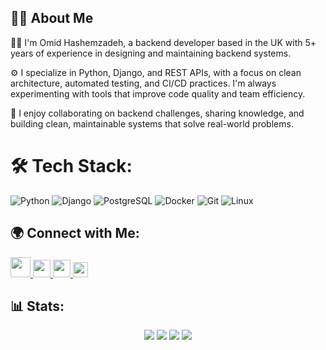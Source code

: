 ## 🙋‍♂️ About Me

🧑‍💻 I'm Omid Hashemzadeh, a backend developer based in the UK with 5+ years of experience in designing and maintaining  backend systems.

⚙️ I specialize in Python, Django, and REST APIs, with a focus on clean architecture, automated testing, and CI/CD practices. I'm always experimenting with tools that improve code quality and team efficiency.

📣 I enjoy collaborating on backend challenges, sharing knowledge, and building clean, maintainable systems that solve real-world problems.


# 🛠 Tech Stack:
![Python](https://img.shields.io/badge/python-3670A0?style=for-the-badge&logo=python&logoColor=ffdd54)
![Django](https://img.shields.io/badge/django-%23092E20.svg?style=for-the-badge&logo=django&logoColor=white)
![PostgreSQL](https://img.shields.io/badge/postgresql-316192?style=for-the-badge&logo=postgresql&logoColor=white)
![Docker](https://img.shields.io/badge/docker-%230db7ed.svg?style=for-the-badge&logo=docker&logoColor=white)
![Git](https://img.shields.io/badge/git-%23F05033.svg?style=for-the-badge&logo=git&logoColor=white)
![Linux](https://img.shields.io/badge/linux-%23000000.svg?style=for-the-badge&logo=linux&logoColor=white)


## 🌍 Connect with Me:

<a href="https://www.linkedin.com/in/omid-hashemzadeh/" target="_blank">
  <img src="https://img.shields.io/badge/LinkedIn-%230077B5.svg?logo=linkedin&logoColor=white" height="32">
</a>
<a href="mailto:omidh2015@gmail.com" target="_blank">
  <img src="https://img.shields.io/badge/Gmail-%23c20006.svg?logo=gmail&logoColor=white" height="28">
</a>
<a href="https://medium.com/@omid.hashemzadeh" target="_blank">
  <img src="https://img.shields.io/badge/Medium-%23000000.svg?logo=medium&logoColor=white" height="28">
</a>
<a href="https://scholar.google.com/citations?user=rMD-3b0AAAAJ" target="_blank">
  <img src="https://img.shields.io/badge/Google%20Scholar-4285F4.svg?logo=google-scholar&logoColor=white" height="24">
</a>


## 📊 Stats:
<p align="center">
  <img src="https://github-profile-summary-cards.vercel.app/api/cards/profile-details?username=omidcodes&theme=github_dark">
  <img src="https://github-profile-summary-cards.vercel.app/api/cards/stats?username=omidcodes&theme=github_dark">
  <img src="https://github-profile-summary-cards.vercel.app/api/cards/most-commit-language?username=omidcodes&theme=github_dark">
  <img src="https://github-profile-summary-cards.vercel.app/api/cards/repos-per-language?username=omidcodes&theme=github_dark">
</p>
